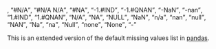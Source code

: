 
, <q>#N/A</q>, <q>#N/A N/A</q>, <q>#NA</q>, <q>-1.#IND</q>, <q>-1.#QNAN</q>, <q>-NaN</q>, <q>-nan</q>, <q>1.#IND</q>, <q>1.#QNAN</q>, <q>N/A</q>, <q>NA</q>, <q>NULL</q>, <q>NaN</q>, <q>n/a</q>, <q>nan</q>, <q>null</q>, <q>NAN</q>, <q>Na</q>, <q>na</q>, <q>Null</q>, <q>none</q>, <q>None</q>, <q>-</q>

This is an extended version of the default missing values list in [pandas](https://pandas.pydata.org/pandas-docs/stable/reference/api/pandas.read_csv.html).

